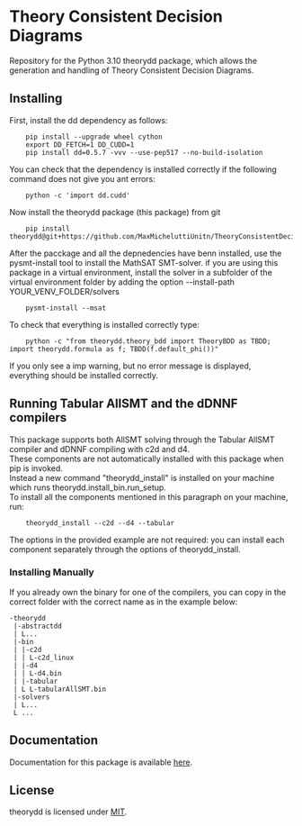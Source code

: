 # Theory Consistent Decision Diagrams

Repository for the Python 3.10 theorydd package, which allows the generation and handling of Theory Consistent Decision Diagrams.

## Installing

First, install the dd dependency as follows:

```
    pip install --upgrade wheel cython
    export DD_FETCH=1 DD_CUDD=1
    pip install dd=0.5.7 -vvv --use-pep517 --no-build-isolation
```

You can check that the dependency is installed correctly if the following command does not give you ant errors:

```
    python -c 'import dd.cudd'
```

Now install the theorydd package (this package) from git

```
    pip install theorydd@git+https://github.com/MaxMicheluttiUnitn/TheoryConsistentDecisionDiagrams@main
```

After the pacckage and all the depnedencies have benn installed, use the pysmt-install tool to install the MathSAT SMT-solver. if you are using this package in a virtual environment, install the solver in a subfolder of the virtual environment folder by adding the option --install-path YOUR_VENV_FOLDER/solvers

```
    pysmt-install --msat
```

To check that everything is installed correctly type:

```
    python -c "from theorydd.theory_bdd import TheoryBDD as TBDD; import theorydd.formula as f; TBDD(f.default_phi())"
```

If you only see a imp warning, but no error message is displayed, everything should be installed correctly.

## Running Tabular AllSMT and the dDNNF compilers

This package supports both AllSMT solving through the Tabular AllSMT compiler and dDNNF compiling with c2d and d4.<br>
These components are not automatically installed with this package when pip is invoked.<br>
Instead a new command "theorydd_install" is installed on your machine which runs theorydd.install_bin.run_setup.<br>
To install all the components mentioned in this paragraph on your machine, run:

```
    theorydd_install --c2d --d4 --tabular
```

The options in the provided example are not required: you can install each component separately through the options of theorydd_install.

### Installing Manually

If you already own the binary for one of the compilers, you can copy
in the correct folder with the correct name as in the example below:

```
-theorydd
 |-abstractdd
 | L...
 |-bin
 | |-c2d
 | | L-c2d_linux
 | |-d4
 | | L-d4.bin
 | |-tabular
 | L L-tabularAllSMT.bin
 |-solvers
 | L...
 L ...
```

<!-- ## Dumping T-BDDs and Abstraction-BDDs on dot files

The dump BDDs on .dot files change the dd library code as follows:

```
def dump(self, filename, roots=None,
             filetype=None, **kw):
        if filetype is None:
            name = filename.lower()
            if name.endswith('.pdf'):
                filetype = 'pdf'
            elif name.endswith('.png'):
                filetype = 'png'
            elif name.endswith('.svg'):
                filetype = 'svg'
            elif name.endswith('.p'):
                filetype = 'pickle'
            elif name.endswith('.dot'):
                filetype = 'dot'
            else:
                raise Exception((
                    'cannot infer file type '
                    'from extension of file '
                    'name "{f}"').format(
                        f=filename))
        if filetype in ('pdf', 'png', 'svg', 'dot'):
            self._dump_figure(roots, filename,
                              filetype, **kw)
        elif filetype == 'pickle':
            self._dump_bdd(roots, filename, **kw)
        else:
            raise Exception(
                'unknown file type "{t}"'.format(
                    t=filetype))

    def _dump_figure(self, roots, filename,
                     filetype, **kw):
        """Write BDDs to `filename` as figure."""
        g = to_pydot(roots, self)
        if filetype == 'pdf':
            g.write_pdf(filename, **kw)
        elif filetype == 'png':
            g.write_png(filename, **kw)
        elif filetype == 'svg':
            g.write_svg(filename, **kw)
        elif filetype == 'dot':
            g.write(filename, **kw)
        else:
            raise Exception(
                'Unknown file type of "{f}"'.format(
                    f=filename))
``` -->

## Documentation

Documentation for this package is available [here](/docs/doc.md).

License
-------

theorydd is licensed under [MIT](LICENSE).
